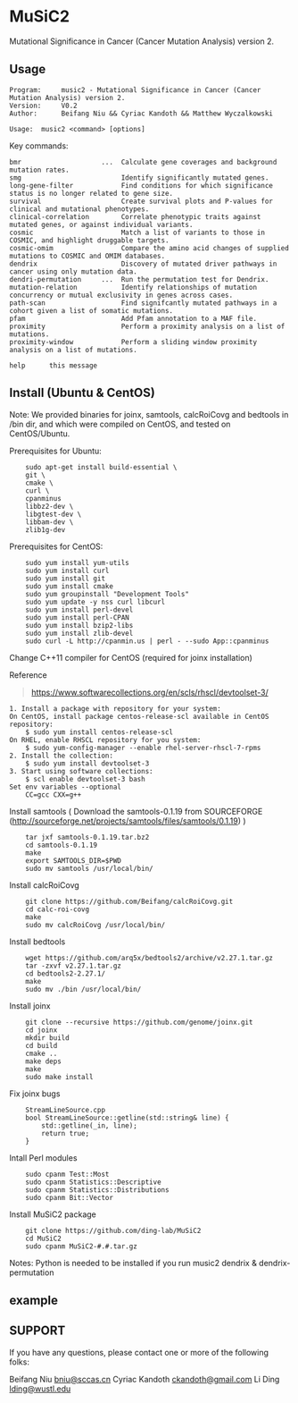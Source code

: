 MuSiC2
===========
Mutational Significance in Cancer (Cancer Mutation Analysis) version 2.

Usage
-----

    Program:     music2 - Mutational Significance in Cancer (Cancer Mutation Analysis) version 2.
    Version:     V0.2
    Author:      Beifang Niu && Cyriac Kandoth && Matthew Wyczalkowski

    Usage:  music2 <command> [options]

Key commands:

    bmr                    ...  Calculate gene coverages and background mutation rates.
    smg                         Identify significantly mutated genes.
    long-gene-filter            Find conditions for which significance status is no longer related to gene size. 
    survival                    Create survival plots and P-values for clinical and mutational phenotypes.  
    clinical-correlation        Correlate phenotypic traits against mutated genes, or against individual variants.
    cosmic                      Match a list of variants to those in COSMIC, and highlight druggable targets.
    cosmic-omim                 Compare the amino acid changes of supplied mutations to COSMIC and OMIM databases.
    dendrix                     Discovery of mutated driver pathways in cancer using only mutation data. 
    dendri-permutation     ...  Run the permutation test for Dendrix. 
    mutation-relation           Identify relationships of mutation concurrency or mutual exclusivity in genes across cases.
    path-scan                   Find signifcantly mutated pathways in a cohort given a list of somatic mutations.
    pfam                        Add Pfam annotation to a MAF file.
    proximity                   Perform a proximity analysis on a list of mutations.
    proximity-window            Perform a sliding window proximity analysis on a list of mutations.
    
    help      this message


Install (Ubuntu & CentOS)
-------
Note: We provided binaries for joinx, samtools, calcRoiCovg and bedtools in /bin dir, and which were compiled on CentOS, and tested on CentOS/Ubuntu.

Prerequisites for Ubuntu:

        sudo apt-get install build-essential \
        git \
        cmake \
        curl \
        cpanminus
        libbz2-dev \
        libgtest-dev \
        libbam-dev \
        zlib1g-dev 

Prerequisites for CentOS:

        sudo yum install yum-utils
        sudo yum install curl
        sudo yum install git
        sudo yum install cmake
        sudo yum groupinstall "Development Tools"
        sudo yum update -y nss curl libcurl
        sudo yum install perl-devel
        sudo yum install perl-CPAN
        sudo yum install bzip2-libs
        sudo yum install zlib-devel
        sudo curl -L http://cpanmin.us | perl - --sudo App::cpanminus


Change C++11 compiler for CentOS (required for joinx installation)

   Reference 
> https://www.softwarecollections.org/en/scls/rhscl/devtoolset-3/ 

    1. Install a package with repository for your system:
    On CentOS, install package centos-release-scl available in CentOS repository:
        $ sudo yum install centos-release-scl
    On RHEL, enable RHSCL repository for you system:
        $ sudo yum-config-manager --enable rhel-server-rhscl-7-rpms
    2. Install the collection:
        $ sudo yum install devtoolset-3
    3. Start using software collections:
        $ scl enable devtoolset-3 bash
    Set env variables --optional
        CC=gcc CXX=g++ 

Install samtools ( Download the samtools-0.1.19 from SOURCEFORGE (http://sourceforge.net/projects/samtools/files/samtools/0.1.19) )

        tar jxf samtools-0.1.19.tar.bz2
        cd samtools-0.1.19
        make
        export SAMTOOLS_DIR=$PWD
        sudo mv samtools /usr/local/bin/

Install calcRoiCovg 

        git clone https://github.com/Beifang/calcRoiCovg.git
        cd calc-roi-covg
        make
        sudo mv calcRoiCovg /usr/local/bin/

Install bedtools 

        wget https://github.com/arq5x/bedtools2/archive/v2.27.1.tar.gz
        tar -zxvf v2.27.1.tar.gz
        cd bedtools2-2.27.1/
        make
        sudo mv ./bin /usr/local/bin/

Install joinx 

        git clone --recursive https://github.com/genome/joinx.git
        cd joinx
        mkdir build
        cd build
        cmake ..
        make deps
        make
        sudo make install

Fix joinx bugs

        StreamLineSource.cpp
        bool StreamLineSource::getline(std::string& line) {
            std::getline(_in, line);
            return true;
        }

Intall Perl modules

        sudo cpanm Test::Most 
        sudo cpanm Statistics::Descriptive
        sudo cpanm Statistics::Distributions
        sudo cpanm Bit::Vector

Install MuSiC2 package
        
        git clone https://github.com/ding-lab/MuSiC2
        cd MuSiC2
        sudo cpanm MuSiC2-#.#.tar.gz

Notes: Python is needed to be installed if you run music2 dendrix & dendrix-permutation 


example
-------



SUPPORT
-------

If you have any questions, please contact one or more of the following folks:

Beifang Niu <bniu@sccas.cn>
Cyriac Kandoth <ckandoth@gmail.com>
Li Ding <lding@wustl.edu>

